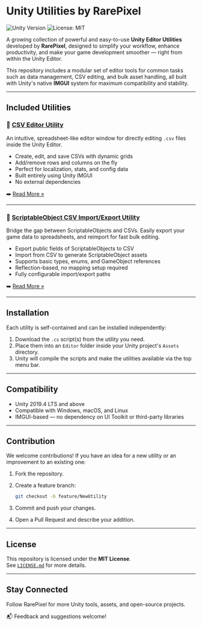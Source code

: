 # Unity Utilities by RarePixel

![Unity Version](https://img.shields.io/badge/Unity-2019.4%2B-blue.svg)
![License: MIT](https://img.shields.io/badge/License-MIT-yellow.svg)

A growing collection of powerful and easy-to-use **Unity Editor Utilities** developed by **RarePixel**, designed to simplify your workflow, enhance productivity, and make your game development smoother — right from within the Unity Editor.

This repository includes a modular set of editor tools for common tasks such as data management, CSV editing, and bulk asset handling, all built with Unity's native **IMGUI** system for maximum compatibility and stability.

---

## Included Utilities

### 🔹 [CSV Editor Utility](./CSVUtility/README_Unity_CSV_Editor.md)

An intuitive, spreadsheet-like editor window for directly editing `.csv` files inside the Unity Editor.

- Create, edit, and save CSVs with dynamic grids
- Add/remove rows and columns on the fly
- Perfect for localization, stats, and config data
- Built entirely using Unity IMGUI
- No external dependencies

➡️ [Read More »](./CSVUtility/README_Unity_CSV_Editor.md)

---

### 🔹 [ScriptableObject CSV Import/Export Utility](./CSVUtility/README_SO_CSV_Utility.md)

Bridge the gap between ScriptableObjects and CSVs. Easily export your game data to spreadsheets, and reimport for fast bulk editing.

- Export public fields of ScriptableObjects to CSV
- Import from CSV to generate ScriptableObject assets
- Supports basic types, enums, and GameObject references
- Reflection-based, no mapping setup required
- Fully configurable import/export paths

➡️ [Read More »](./CSVUtility/README_SO_CSV_Utility.md)

---

## Installation

Each utility is self-contained and can be installed independently:

1. Download the `.cs` script(s) from the utility you need.
2. Place them into an `Editor` folder inside your Unity project's `Assets` directory.
3. Unity will compile the scripts and make the utilities available via the top menu bar.

---

## Compatibility

- Unity 2019.4 LTS and above
- Compatible with Windows, macOS, and Linux
- IMGUI-based — no dependency on UI Toolkit or third-party libraries

---

## Contribution

We welcome contributions! If you have an idea for a new utility or an improvement to an existing one:

1. Fork the repository.
2. Create a feature branch:

   ```bash
   git checkout -b feature/NewUtility
   ```

3. Commit and push your changes.
4. Open a Pull Request and describe your addition.

---

## License

This repository is licensed under the **MIT License**.  
See [`LICENSE.md`](./LICENSE.md) for more details.

---

## Stay Connected

Follow RarePixel for more Unity tools, assets, and open-source projects.

📬 Feedback and suggestions welcome!
